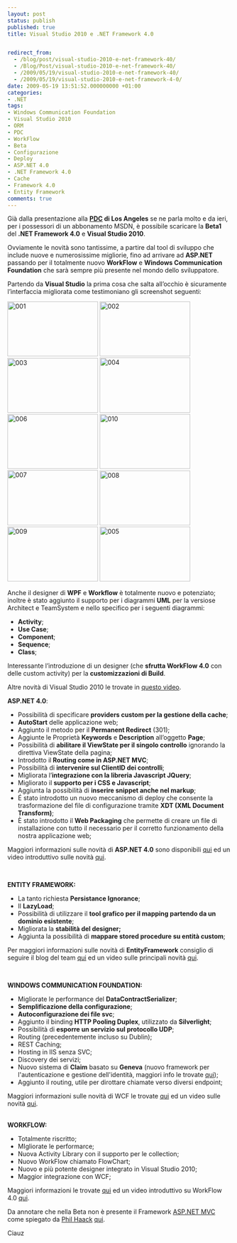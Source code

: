 ```yaml
---
layout: post
status: publish
published: true
title: Visual Studio 2010 e .NET Framework 4.0


redirect_from: 
  - /blog/post/visual-studio-2010-e-net-framework-40/
  - /Blog/Post/visual-studio-2010-e-net-framework-40/
  - /2009/05/19/visual-studio-2010-e-net-framework-40/
  - /2009/05/19/visual-studio-2010-e-net-framework-4-0/
date: 2009-05-19 13:51:52.000000000 +01:00
categories:
- .NET
tags:
- Windows Communication Foundation
- Visual Studio 2010
- ORM
- PDC
- WorkFlow
- Beta
- Configurazione
- Deploy
- ASP.NET 4.0
- .NET Framework 4.0
- Cache
- Framework 4.0
- Entity Framework
comments: true
---
```

<p>Gi&agrave; dalla presentazione alla <strong><a target="_blank" href="http://www.microsoftpdc.com/Default.aspx">PDC</a> di Los Angeles</strong> se ne parla molto e da ieri, per i possessori di un abbonamento MSDN, &egrave; possibile scaricare la <strong>Beta1</strong> del <strong>.NET Framework 4.0</strong> e <strong>Visual Studio 2010</strong>.</p>
<p>Ovviamente le novit&agrave; sono tantissime, a partire dal tool di sviluppo che include nuove e numerosissime migliorie, fino ad arrivare ad <strong>ASP.NET</strong> passando per il totalmente nuovo <strong>WorkFlow</strong> e <strong>Windows Communication Foundation</strong> che sar&agrave; sempre pi&ugrave; presente nel mondo dello sviluppatore.</p>
<p>Partendo da <strong>Visual Studio</strong> la prima cosa che salta all&rsquo;occhio &egrave; sicuramente l&rsquo;interfaccia migliorata come testimoniano gli screenshot seguenti:</p>
<p><a href="http://imperugo.tostring.it/Content/Uploaded/image/001_4.png" rel="shadowbox[Visual-Studio-2010-e-NET-Framework-40];options={counterType:'skip',continuous:true,animSequence:'sync'}"><img SinglelineIgnoreCase width="204" height="123" border="0" title="001" alt="001" style="border: 0px none ; display: inline;" src="http://imperugo.tostring.it/Content/Uploaded/image/001_thumb_1.png" /></a> <a href="http://imperugo.tostring.it/Content/Uploaded/image/002_2.png" rel="shadowbox[Visual-Studio-2010-e-NET-Framework-40];options={counterType:'skip',continuous:true,animSequence:'sync'}"><img SinglelineIgnoreCase width="204" height="123" border="0" title="002" alt="002" style="border: 0px none ; display: inline;" src="http://imperugo.tostring.it/Content/Uploaded/image/002_thumb.png" /></a> <a href="http://imperugo.tostring.it/Content/Uploaded/image/003_2.png" rel="shadowbox[Visual-Studio-2010-e-NET-Framework-40];options={counterType:'skip',continuous:true,animSequence:'sync'}"><img SinglelineIgnoreCase width="204" height="123" border="0" title="003" alt="003" style="border: 0px none ; display: inline;" src="http://imperugo.tostring.it/Content/Uploaded/image/003_thumb.png" /></a>&nbsp;<a href="http://imperugo.tostring.it/Content/Uploaded/image/004_2.png" rel="shadowbox[Visual-Studio-2010-e-NET-Framework-40];options={counterType:'skip',continuous:true,animSequence:'sync'}"><img SinglelineIgnoreCase width="204" height="124" border="0" title="004" alt="004" style="border: 0px none ; display: inline;" src="http://imperugo.tostring.it/Content/Uploaded/image/004_thumb.png" /></a>&nbsp; <a href="http://imperugo.tostring.it/Content/Uploaded/image/006_2.png" rel="shadowbox[Visual-Studio-2010-e-NET-Framework-40];options={counterType:'skip',continuous:true,animSequence:'sync'}"><img SinglelineIgnoreCase width="204" height="123" border="0" title="006" alt="006" style="border: 0px none ; display: inline;" src="http://imperugo.tostring.it/Content/Uploaded/image/006_thumb.png" /></a> <a href="http://imperugo.tostring.it/Content/Uploaded/image/010_2.png" rel="shadowbox[Visual-Studio-2010-e-NET-Framework-40];options={counterType:'skip',continuous:true,animSequence:'sync'}"><img SinglelineIgnoreCase width="204" height="123" border="0" title="010" alt="010" style="border: 0px none ; display: inline;" src="http://imperugo.tostring.it/Content/Uploaded/image/010_thumb.png" /></a> <a href="http://imperugo.tostring.it/Content/Uploaded/image/007_2.png" rel="shadowbox[Visual-Studio-2010-e-NET-Framework-40];options={counterType:'skip',continuous:true,animSequence:'sync'}"><img SinglelineIgnoreCase width="204" height="124" border="0" title="007" alt="007" style="border: 0px none ; display: inline;" src="http://imperugo.tostring.it/Content/Uploaded/image/007_thumb.png" /></a> <a href="http://imperugo.tostring.it/Content/Uploaded/image/008_2.png" rel="shadowbox[Visual-Studio-2010-e-NET-Framework-40];options={counterType:'skip',continuous:true,animSequence:'sync'}"><img SinglelineIgnoreCase width="204" height="123" border="0" title="008" alt="008" style="border: 0px none ; display: inline;" src="http://imperugo.tostring.it/Content/Uploaded/image/008_thumb.png" /></a>&nbsp;<a href="http://imperugo.tostring.it/Content/Uploaded/image/009_2.png" rel="shadowbox[Visual-Studio-2010-e-NET-Framework-40];options={counterType:'skip',continuous:true,animSequence:'sync'}"><img SinglelineIgnoreCase width="204" height="123" border="0" title="009" alt="009" style="border: 0px none ; display: inline;" src="http://imperugo.tostring.it/Content/Uploaded/image/009_thumb.png" /></a> <a href="http://imperugo.tostring.it/Content/Uploaded/image/005_4.png" rel="shadowbox[Visual-Studio-2010-e-NET-Framework-40];options={counterType:'skip',continuous:true,animSequence:'sync'}"><img SinglelineIgnoreCase width="204" height="123" border="0" title="005" alt="005" style="border: 0px none ; display: inline;" src="http://imperugo.tostring.it/Content/Uploaded/image/005_thumb_1.png" /></a></p>
<p>Anche il designer di <strong>WPF</strong> e <strong>Workflow</strong> &egrave; totalmente nuovo e potenziato; inoltre &egrave; stato aggiunto il supporto per i diagrammi <strong>UML</strong> per la versiose Architect e TeamSystem e nello specifico per i seguenti diagrammi:</p>
<ul>
    <li><strong>Activity</strong>;</li>
    <li><strong>Use Case</strong>;</li>
    <li><strong>Component</strong>;</li>
    <li><strong>Sequence</strong>;</li>
    <li><strong>Class</strong>;</li>
</ul>
<p>Interessante l&rsquo;introduzione di un designer (che <strong>sfrutta WorkFlow 4.0</strong> con delle custom activity) per la <strong>customizzazioni di Build</strong>.</p>
<p>Altre novit&agrave; di Visual Studio 2010 le trovate in <a target="_blank" href="http://channel9.msdn.com/pdc2008/TL47/">questo video</a>.</p>
<p><b>ASP.NET 4.0</b>:</p>
<ul>
    <li>Possibilit&agrave; di specificare <b>providers custom per la gestione della cache</b>;</li>
    <li><strong>AutoStart</strong> delle applicazione web;</li>
    <li>Aggiunto il metodo per il <strong>Permanent Redirect</strong> (301);</li>
    <li>Aggiunte le Propriet&agrave; <strong>Keywords</strong> e <strong>Description</strong> all&rsquo;oggetto <strong>Page</strong>;</li>
    <li>Possibilit&agrave; di <strong>abilitare il ViewState per il singolo controllo</strong> ignorando la direttiva ViewState della pagina;</li>
    <li>Introdotto il<strong> Routing come in ASP.NET MVC</strong>;</li>
    <li>Possibilit&agrave; di <strong>intervenire sul ClientID dei controlli</strong>;</li>
    <li>Migliorata l&rsquo;<strong>integrazione con la libreria Javascript JQuery</strong>;</li>
    <li>Migliorato il <strong>supporto per i CSS e Javascript</strong>;</li>
    <li>Aggiunta la possibilit&agrave; di <strong>inserire snippet anche nel markup</strong>;</li>
    <li>&Eacute; stato introdotto un nuovo meccanismo di deploy che consente la trasformazione del file di configurazione tramite <strong>XDT (XML Document Transform)</strong>;</li>
    <li>&Egrave; stato introdotto il <strong>Web Packaging</strong> che permette di creare un file di installazione con tutto il necessario per il corretto funzionamento della nostra applicazione web;</li>
</ul>
<p>Maggiori informazioni sulle novit&agrave; di <b>ASP.NET 4.0</b> sono disponibili <a target="_blank" href="http://www.asp.net/learn/whitepapers/aspnet40/">qui</a> ed un video introduttivo sulle novit&agrave; <a target="_blank" href="http://channel9.msdn.com/pdc2008/PC20/">qui</a>.</p>
<p>&nbsp;</p>
<p><strong>ENTITY FRAMEWORK: </strong></p>
<ul>
    <li>La tanto richiesta <b>Persistance Ignorance</b>;</li>
    <li>Il <b>LazyLoad</b>;</li>
    <li>Possibilit&agrave; di utilizzare il <b>tool grafico per il mapping partendo da un dominio esistente</b>;</li>
    <li>Migliorata la <b>stabilit&agrave; del designer;</b></li>
    <li>Aggiunta la possibilit&agrave; di <b>mappare stored procedure su entit&agrave; custom</b>;</li>
</ul>
<p>Per maggiori informazioni sulle novit&agrave; di <b>EntityFramework</b> consiglio di seguire il blog del team <a target="_blank" href="http://blogs.msdn.com/efdesign/">qui</a> ed un video sulle principali novit&agrave; <a target="_blank" href="http://channel9.msdn.com/pdc2008/TL20/">qui</a>.</p>
<p>&nbsp;</p>
<p><strong>WINDOWS COMMUNICATION FOUNDATION:</strong></p>
<ul>
    <li>Migliorate le performance del <b>DataContractSerializer</b>;</li>
    <li><b>Semplificazione della configurazione</b>;</li>
    <li><b>Autoconfigurazione dei file svc</b>;</li>
    <li>Aggiunto il binding <b>HTTP Pooling Duplex</b>, utilizzato da <b>Silverlight</b>;</li>
    <li>Possibilit&agrave; di <b>esporre un servizio sul protocollo UDP</b>;</li>
    <li>Routing (precedentemente incluso su Dublin);</li>
    <li>REST&nbsp;Caching;</li>
    <li>Hosting in IIS senza SVC;</li>
    <li>Discovery dei servizi;</li>
    <li>Nuovo sistema di <b>Claim</b> basato su <b>Geneva</b> (nuovo framework per l'autenticazione e gestione dell'identit&agrave;, maggiori info le trovate <a target="_blank" href="http://blogs.ugidotnet.org/raffaele/archive/2009/05/13/geneva-beta-2-finalmente-disponibile.aspx">qui</a>);</li>
    <li>Aggiunto il routing, utile per dirottare chiamate verso diversi endpoint;</li>
</ul>
<p>Maggiori informazioni sulle novit&agrave; di WCF le trovate <a target="_blank" href="http://msdn.microsoft.com/en-us/library/ee354381.aspx">qui</a> ed un video sulle novit&agrave; <a target="_blank" href="http://channel9.msdn.com/pdc2008/TL06/">qui</a>.</p>
<p><br />
<strong>WORKFLOW:</strong></p>
<ul>
    <li>Totalmente riscritto;</li>
    <li>MIgliorate le performarce;</li>
    <li>Nuova Activity Library con il supporto per le collection;</li>
    <li>Nuovo WorkFlow chiamato FlowChart;</li>
    <li>Nuovo e pi&ugrave; potente designer integrato in Visual Studio 2010;</li>
    <li>Maggior integrazione con WCF;</li>
</ul>
<p>Maggiori informazioni le trovate <a target="_blank" href="http://blogs.aspitalia.com/cradle/post2501/.NET-Framework-4.0-Beta-1-Workflow-Foundation-4.0.aspx">qui</a> ed un video introduttivo su WorkFlow 4.0 <a target="_blank" href="http://channel9.msdn.com/pdc2008/TL17/">qui</a>.</p>
<p>Da annotare che nella Beta non &egrave; presente il Framework <a target="_blank" href="http://www.asp.net/mvc">ASP.NET MVC</a> come spiegato da <a target="_blank" href="http://haacked.com/">Phil Haack</a>&nbsp;<a target="_blank" href="http://haacked.com/archive/2009/05/18/aspnetmvc-vs2010-beta1.aspx">qui</a>.</p>
<p>Ciauz</p>
